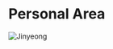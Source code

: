 # **Personal Area**



![Jinyeong](https://user-images.githubusercontent.com/99950141/157451061-5490a0d8-072f-429a-b6ea-7ca9a816ae00.png)
